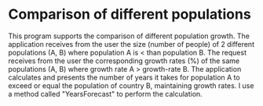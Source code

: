 # Comparison of different populations
This program supports the comparison of different population growth.
The application receives from the user the size (number of people) of 2
different populations (A, B) where population A is < than population B.
The request receives from the user the corresponding growth rates (%) of the same populations (A, B) where growth rate A > growth-rate B.
The application calculates and presents the number of years it takes for population A to exceed or equal the population of country B, maintaining growth rates.
I use a method called "YearsForecast" to perform the calculation.
